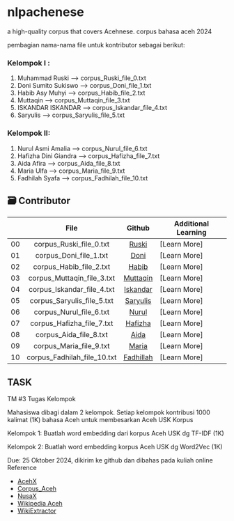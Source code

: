 # nlpachenese
a high-quality corpus that covers Acehnese. 
corpus bahasa aceh 2024

pembagian nama-nama file untuk kontributor sebagai berikut:

### Kelompok I :
1. Muhammad Ruski --> corpus_Ruski_file_0.txt
2. Doni Sumito Sukiswo --> corpus_Doni_file_1.txt
3. Habib Asy Muhyi --> corpus_Habib_file_2.txt
4. Muttaqin --> corpus_Muttaqin_file_3.txt
5. ISKANDAR ISKANDAR --> corpus_Iskandar_file_4.txt
6. Saryulis  --> corpus_Saryulis_file_5.txt


### Kelompok II:
1. Nurul Asmi Amalia --> corpus_Nurul_file_6.txt
2. Hafizha Dini Giandra --> corpus_Hafizha_file_7.txt
3. Aida Afira --> corpus_Aida_file_8.txt
4. Maria Ulfa --> corpus_Maria_file_9.txt
5. Fadhilah Syafa --> corpus_Fadhilah_file_10.txt


   
## 🗃️ Contributor

|     |           File         |      Github   | Additional Learning  |
| :-: | :------------------: | :------------------: | ------------------------------------------------------------------------------ |
| 00  |    corpus_Ruski_file_0.txt        |    [Ruski](https://github.com/mrusqy)                | [Learn More] |
| 01  |    corpus_Doni_file_1.txt         |    [Doni](https://github.com/donisumito)    | [Learn More] |
| 02  |    corpus_Habib_file_2.txt        |    [Habib]((https://github.com/habibasymuhyi))    | [Learn More] |
| 03  |    corpus_Muttaqin_file_3.txt     |    [Muttaqin](https://github.com/donisumito)    | [Learn More] |
| 04  |    corpus_Iskandar_file_4.txt     |    [Iskandar](https://github.com/donisumito)    | [Learn More] |
| 05  |    corpus_Saryulis_file_5.txt     |    [Saryulis](https://github.com/donisumito)    | [Learn More] |
| 06  |    corpus_Nurul_file_6.txt        |    [Nurul](https://github.com/donisumito)    | [Learn More] |
| 07  |    corpus_Hafizha_file_7.txt      |    [Hafizha](https://github.com/donisumito)    | [Learn More] |
| 08  |    corpus_Aida_file_8.txt         |    [Aida](https://github.com/donisumito)    | [Learn More] |
| 09  |    corpus_Maria_file_9.txt        |    [Maria](https://github.com/donisumito)    | [Learn More] |
| 10  |    corpus_Fadhilah_file_10.txt    |    [Fadhillah](https://github.com/donisumito)    | [Learn More] |



## TASK
TM #3 Tugas Kelompok

Mahasiswa dibagi dalam 2 kelompok. Setiap kelompok kontribusi 1000 kalimat (1K) bahasa Aceh untuk membesarkan Aceh USK Korpus

Kelompok 1: Buatlah word embedding dari korpus Aceh USK dg TF-IDF (1K)

Kelompok 2: Buatlah word embedding korpus Aceh USK dg Word2Vec (1K)

Due: 25 Oktober 2024, dikirim ke github dan dibahas pada kuliah online
Reference
- [AcehX](https://github.com/acehnlu/AcehX)
- [Corpus_Aceh](https://github.com/zaklabs/Corpus_Aceh)
- [NusaX](https://github.com/IndoNLP/nusax)
- [Wikipedia Aceh](https://ace.wikipedia.org/)
- [WikiExtractor](https://github.com/attardi/wikiextractor)
